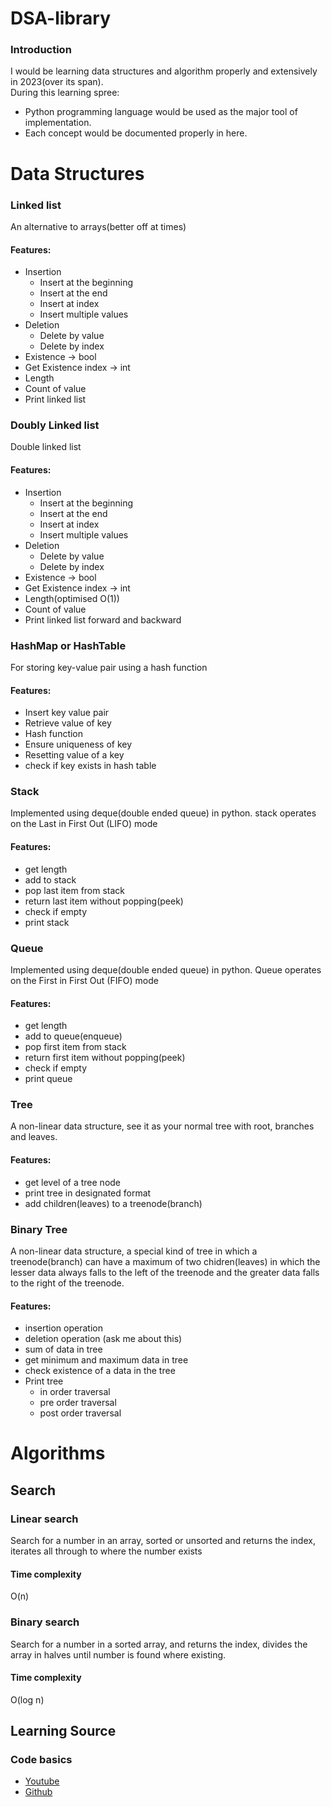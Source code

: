 # DSA-library
### Introduction 
I would be learning data structures and algorithm properly and extensively in 2023(over its span).<br>
During this learning spree: 
- Python programming language would be used as the major tool of implementation.
- Each concept would be documented properly in here.

# Data Structures
### Linked list
An alternative to arrays(better off at times)
#### Features:
  - Insertion
    - Insert at the beginning
    - Insert at the end
    - Insert at index
    - Insert multiple values
  - Deletion
    - Delete by value
    - Delete by index
  - Existence -> bool
  - Get Existence index -> int
  - Length
  - Count of value
  - Print linked list

### Doubly Linked list
Double linked list
#### Features:
  - Insertion
    - Insert at the beginning
    - Insert at the end
    - Insert at index
    - Insert multiple values
  - Deletion
    - Delete by value
    - Delete by index
  - Existence -> bool
  - Get Existence index -> int
  - Length(optimised O(1))
  - Count of value
  - Print linked list forward and backward

### HashMap or HashTable
For storing key-value pair using a hash function
#### Features:
  - Insert key value pair
  - Retrieve value of key
  - Hash function
  - Ensure uniqueness of key
  - Resetting value of a key
  - check if key exists in hash table

### Stack
Implemented using deque(double ended queue) in python. stack operates on the Last in First Out (LIFO) mode
#### Features:
  - get length
  - add to stack
  - pop last item from stack
  - return last item without popping(peek)
  - check if empty
  - print stack
### Queue
Implemented using deque(double ended queue) in python. Queue operates on the First in First Out (FIFO) mode
#### Features:
  - get length
  - add to queue(enqueue)
  - pop first item from stack
  - return first item without popping(peek)
  - check if empty
  - print queue

### Tree
A non-linear data structure, see it as your normal tree with root, branches and leaves.
#### Features:
  - get level of a tree node
  - print tree in designated format
  - add children(leaves) to a treenode(branch)

### Binary Tree
A non-linear data structure, a special kind of tree in which a treenode(branch) can have a maximum of two chidren(leaves) in which the lesser data always falls to the left of the treenode and the greater data falls to the right of the treenode.

#### Features:
  - insertion operation
  - deletion operation (ask me about this)
  - sum of data in tree
  - get minimum and maximum data in tree 
  - check existence of a data in the tree
  - Print tree
    - in order traversal
    - pre order traversal
    - post order traversal
# Algorithms
## Search
### Linear search 
Search for a number in an array, sorted or unsorted and returns the index, iterates all through to where the number exists
#### Time complexity
O(n)
### Binary search 
Search for a number in a sorted array, and returns the index, divides the array in halves until number is found where existing.
#### Time complexity
O(log n)

## Learning Source
  ### Code basics
  - <a href="https://www.youtube.com/playlist?list=PLeo1K3hjS3uu_n_a__MI_KktGTLYopZ12"> Youtube </a>
  - <a href="https://github.com/codebasics/data-structures-algorithms-python"> Github </a>
